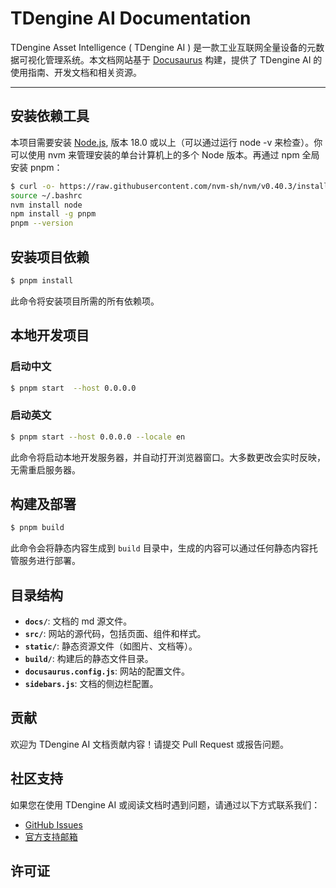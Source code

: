 # TDengine AI Documentation

TDengine Asset Intelligence ( TDengine AI ) 是一款工业互联网全量设备的元数据可视化管理系统。本文档网站基于 [Docusaurus](https://docusaurus.io/) 构建，提供了 TDengine AI 的使用指南、开发文档和相关资源。

---

## 安装依赖工具

本项目需要安装 [Node.js](https://nodejs.org/), 版本 18.0 或以上（可以通过运行 node -v 来检查）。你可以使用 nvm 来管理安装的单台计算机上的多个 Node 版本。再通过 npm 全局安装 pnpm：

```bash
$ curl -o- https://raw.githubusercontent.com/nvm-sh/nvm/v0.40.3/install.sh | bash
source ~/.bashrc
nvm install node
npm install -g pnpm
pnpm --version
```

## 安装项目依赖

```bash
$ pnpm install  
```

此命令将安装项目所需的所有依赖项。

## 本地开发项目

### 启动中文

```bash
$ pnpm start  --host 0.0.0.0
```

### 启动英文

```bash
$ pnpm start --host 0.0.0.0 --locale en
```

此命令将启动本地开发服务器，并自动打开浏览器窗口。大多数更改会实时反映，无需重启服务器。

## 构建及部署

```bash
$ pnpm build
```

此命令会将静态内容生成到 `build` 目录中，生成的内容可以通过任何静态内容托管服务进行部署。

## 目录结构

- **`docs/`**: 文档的 md 源文件。
- **`src/`**: 网站的源代码，包括页面、组件和样式。
- **`static/`**: 静态资源文件（如图片、文档等）。
- **`build/`**: 构建后的静态文件目录。
- **`docusaurus.config.js`**: 网站的配置文件。
- **`sidebars.js`**: 文档的侧边栏配置。

## 贡献

欢迎为 TDengine AI 文档贡献内容！请提交 Pull Request 或报告问题。

## 社区支持

如果您在使用 TDengine AI 或阅读文档时遇到问题，请通过以下方式联系我们：
- [GitHub Issues](https://github.com/taosdata/tdengine-ai-docs/issues)
- [官方支持邮箱](mailto:it@taosdata.com)

## 许可证
